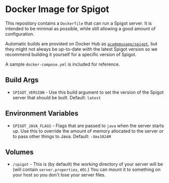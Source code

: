 # Docker Image for Spigot

This repository contains a `Dockerfile` that can run a Spigot server. It is intended to be minimal as possible, while still allowing a good amount of configuration.

Automatic builds are provided on Docker Hub as [`academusapp/spigot`](https://hub.docker.com/r/academusapp/spigot), but they might not always be up-to-date wiith the latest Spigot version so we recommend building it yourself for a specific version of Spigot.

A sample `docker-compose.yml` is included for reference.

## Build Args

- `SPIGOT_VERSION` - Use this build argument to set the version of the Spigot server that should be built. Default: `latest`

## Environment Variables

- `SPIGOT_JAVA_FLAGS` - Flags that are passed to `java` when the server starts up. Use this to override the amount of memory allocated to the server or to pass other things to Java. Default: `-Xmx1024M`

## Volumes

- `/spigot` - This is (by default) the working directory of your server will be (will contain `server.properties`, etc.) You can mount it to something on your host so you don't lose your server files.